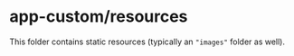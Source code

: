 # app-custom/resources

This folder contains static resources (typically an `"images"` folder as well).
